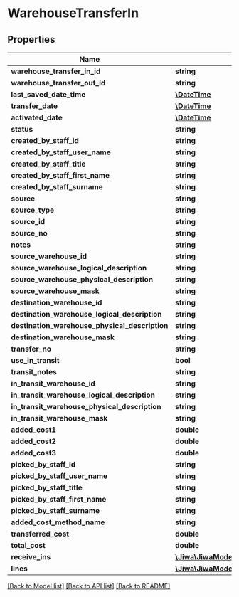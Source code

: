 # WarehouseTransferIn

## Properties
Name | Type | Description | Notes
------------ | ------------- | ------------- | -------------
**warehouse_transfer_in_id** | **string** |  | [optional] 
**warehouse_transfer_out_id** | **string** |  | [optional] 
**last_saved_date_time** | [**\DateTime**](\DateTime.md) |  | [optional] 
**transfer_date** | [**\DateTime**](\DateTime.md) |  | [optional] 
**activated_date** | [**\DateTime**](\DateTime.md) |  | [optional] 
**status** | **string** |  | [optional] 
**created_by_staff_id** | **string** |  | [optional] 
**created_by_staff_user_name** | **string** |  | [optional] 
**created_by_staff_title** | **string** |  | [optional] 
**created_by_staff_first_name** | **string** |  | [optional] 
**created_by_staff_surname** | **string** |  | [optional] 
**source** | **string** |  | [optional] 
**source_type** | **string** |  | [optional] 
**source_id** | **string** |  | [optional] 
**source_no** | **string** |  | [optional] 
**notes** | **string** |  | [optional] 
**source_warehouse_id** | **string** |  | [optional] 
**source_warehouse_logical_description** | **string** |  | [optional] 
**source_warehouse_physical_description** | **string** |  | [optional] 
**source_warehouse_mask** | **string** |  | [optional] 
**destination_warehouse_id** | **string** |  | [optional] 
**destination_warehouse_logical_description** | **string** |  | [optional] 
**destination_warehouse_physical_description** | **string** |  | [optional] 
**destination_warehouse_mask** | **string** |  | [optional] 
**transfer_no** | **string** |  | [optional] 
**use_in_transit** | **bool** |  | [optional] 
**transit_notes** | **string** |  | [optional] 
**in_transit_warehouse_id** | **string** |  | [optional] 
**in_transit_warehouse_logical_description** | **string** |  | [optional] 
**in_transit_warehouse_physical_description** | **string** |  | [optional] 
**in_transit_warehouse_mask** | **string** |  | [optional] 
**added_cost1** | **double** |  | [optional] 
**added_cost2** | **double** |  | [optional] 
**added_cost3** | **double** |  | [optional] 
**picked_by_staff_id** | **string** |  | [optional] 
**picked_by_staff_user_name** | **string** |  | [optional] 
**picked_by_staff_title** | **string** |  | [optional] 
**picked_by_staff_first_name** | **string** |  | [optional] 
**picked_by_staff_surname** | **string** |  | [optional] 
**added_cost_method_name** | **string** |  | [optional] 
**transferred_cost** | **double** |  | [optional] 
**total_cost** | **double** |  | [optional] 
**receive_ins** | [**\Jiwa\JiwaModel\WarehouseTransferInReceiveIn[]**](WarehouseTransferInReceiveIn.md) |  | [optional] 
**lines** | [**\Jiwa\JiwaModel\WarehouseTransferInLine[]**](WarehouseTransferInLine.md) |  | [optional] 

[[Back to Model list]](../README.md#documentation-for-models) [[Back to API list]](../README.md#documentation-for-api-endpoints) [[Back to README]](../README.md)


